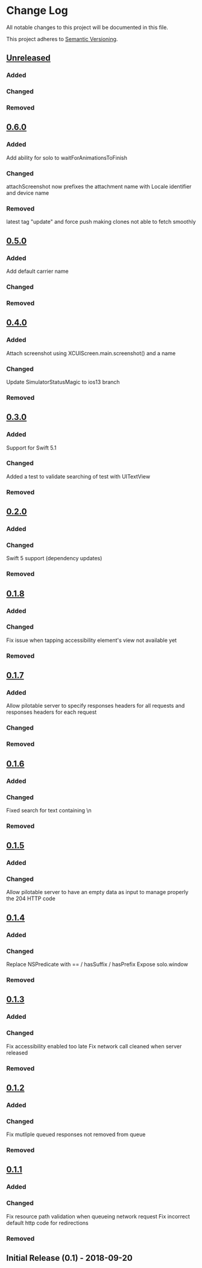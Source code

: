 # Change Log
All notable changes to this project will be documented in this file.

This project adheres to [Semantic Versioning](http://semver.org/).

## [Unreleased](https://github.com/openium/SwiftiumTestingKit/compare/v0.6.0...HEAD)
### Added

### Changed 

### Removed

## [0.6.0](https://github.com/openium/SwiftiumTestingKit/compare/v0.5.0...v0.4.0)
### Added
Add ability for solo to waitForAnimationsToFinish

### Changed
attachScreenshot now prefixes the attachment name with Locale identifier and device name

### Removed
latest tag "update" and force push making clones not able to fetch smoothly 

## [0.5.0](https://github.com/openium/SwiftiumTestingKit/compare/v0.5.0...v0.4.0)
### Added
Add default carrier name

### Changed

### Removed


## [0.4.0](https://github.com/openium/SwiftiumTestingKit/compare/v0.4.0...v0.3.0)
### Added
Attach screenshot using XCUIScreen.main.screenshot() and a name

### Changed
Update SimulatorStatusMagic to ios13 branch

### Removed


## [0.3.0](https://github.com/openium/SwiftiumTestingKit/compare/v0.3.0...v0.4.0)
### Added
Support for Swift 5.1

### Changed
Added a test to validate searching of test with UITextView 

### Removed

## [0.2.0](https://github.com/openium/SwiftiumTestingKit/compare/v0.2.0...v0.3.0)
### Added

### Changed
Swift 5 support (dependency updates)

### Removed


## [0.1.8](https://github.com/openium/SwiftiumTestingKit/compare/v0.1.8...v0.2.0)
### Added

### Changed
Fix issue when tapping accessibility element's view not available yet

### Removed

## [0.1.7](https://github.com/openium/SwiftiumTestingKit/compare/v0.1.7...v0.1.8)
### Added
Allow pilotable server to specify responses headers for all requests and responses headers for each request

### Changed

### Removed

## [0.1.6](https://github.com/openium/SwiftiumTestingKit/compare/v0.1.6...v0.1.7)
### Added

### Changed
Fixed search for text containing \n 

### Removed

## [0.1.5](https://github.com/openium/SwiftiumTestingKit/compare/v0.1.5...v0.1.6)
### Added

### Changed
Allow pilotable server to have an empty data as input to manage properly the 204 HTTP code


## [0.1.4](https://github.com/openium/SwiftiumTestingKit/compare/v0.1.4...v0.1.5)
### Added

### Changed
Replace NSPredicate with == / hasSuffix / hasPrefix
Expose solo.window

### Removed

## [0.1.3](https://github.com/openium/SwiftiumTestingKit/compare/v0.1.3...v0.1.4)
### Added

### Changed
Fix accessibility enabled too late
Fix network call cleaned when server released

### Removed

## [0.1.2](https://github.com/openium/SwiftiumTestingKit/compare/v0.1.2...v0.1.3)
### Added

### Changed
Fix mutliple queued responses not removed from queue

### Removed

## [0.1.1](https://github.com/openium/SwiftiumTestingKit/compare/v0.1.1...v0.1.2)
### Added

### Changed
Fix resource path validation when queueing network request
Fix incorrect default http code for redirections

### Removed

## Initial Release (0.1) - 2018-09-20

